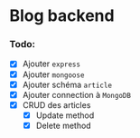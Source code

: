 # Blog backend

### Todo:
- [x] Ajouter `express`
- [x] Ajouter `mongoose`
- [x] Ajouter schéma `article` 
- [x] Ajouter connection à `MongoDB`
- [x] CRUD des articles
  - [x] Update method
  - [x] Delete method
